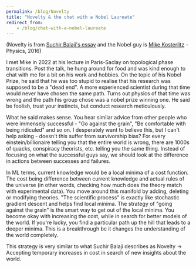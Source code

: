 ```yaml
---
permalink: /blog/Novelty
title: "Novelty & the chat with a Nobel Laureate"
redirect_from: 
    - /blog/chat-with-a-nobel-laureate
---
```

(Novelty is from [Suchir Balaji's essay]((https://docs.google.com/document/d/1ItRqrpgQHJ05rQx0zc26t1_NgpUcw3znwTWpXxqH8uI/edit?tab=t.0#heading=h.qslpqdtnxw1r)) and the Nobel guy is [Mike Kosterlitz](https://en.wikipedia.org/wiki/J._Michael_Kosterlitz) - Physics, 2016)

I met Mike in 2022 at his lecture in Paris-Saclay on topological phase transitions. Post the talk, he hung around for food and was kind enough to chat with me for a bit on his work and hobbies. On the topic of his Nobel Prize, he said that he was too stupid to realise that his research was supposed to be a "dead end". A more experienced scientist during that time would never have chosen the same path. Turns out physics of that time was wrong and the path his group chose was a nobel prize winning one. He said be foolish, trust your instincts, but conduct research meticulously.  

What he said makes sense. You hear similar advice from other people who were immensely successful - "Go against the grain", "Be comfortable with being ridiculed" and so on. I desperately want to believe this, but I can't help asking - doesn't this suffer from survivorship bias? For every einstein/billionaire telling you that the entire world is wrong, there are 1000s of quacks, conspiracy theorists, etc. telling you the same thing. Instead of focusing on what the successful guys say, we should look at the difference in actions between successes and failures.  

In ML terms, current knowledge would be a local minima of a cost function. The cost being difference between current knowledge and actual rules of the universe (in other words, checking how much does the theory match with experimental data). You move around this manifold by adding, deleting or modifying theories. "The scientific process" is exactly like stochastic gradient descent and helps find local minima. The strategy of "going against the grain" is the smart way to get out of the local minima. You become okay with increasing the cost, while in search for better models of the world. If you're lucky, you find a particular path up the hill that leads to a deeper minima. This is a breakthrough bc it changes the understanding of the world completely.

This strategy is very similar to what Suchir Balaji describes as Novelty -> Accepting temporary increases in cost in search of new insights about the world.